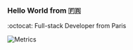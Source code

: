 ### Hello World from 🇫🇷

:octocat: Full-stack Developer from Paris 

![Metrics](https://metrics.lecoq.io/LucaHermann?template=classic&isocalendar=1&languages=1&people=1&achievements=1&isocalendar.duration=half-year&languages.limit=8&languages.sections=most-used&languages.colors=github&languages.threshold=0%25&languages.indepth=false&languages.categories=markup%2C%20programming&languages.recent.categories=markup%2C%20programming&languages.recent.load=300&languages.recent.days=14&people.limit=24&people.size=28&people.types=followers%2C%20following&people.identicons=false&people.shuffle=false&achievements.threshold=C&achievements.secrets=true&achievements.display=detailed&achievements.limit=0&config.timezone=Europe%2FParis)
